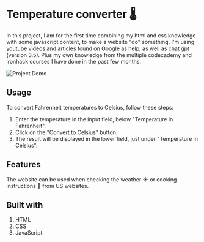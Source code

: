 # Temperature converter :thermometer:

In this project, I am for the first time combining my html and css knowledge with some javascript content, to make a website "do" something.
I'm using youtube videos and articles found on Google as help, as well as chat gpt (version 3.5).
Plus my own knowledge from the multiple codecademy and ironhack courses I have done in the past few months.

![Project Demo](https://github.com/pikkukurkku/temperature_converter/assets/143491239/c975491f-d7ce-498b-8f6d-5c4468276991)


## Usage
To convert Fahrenheit temperatures to Celsius, follow these steps:
1. Enter the temperature in the input field, below "Temperature in Fahrenheit".
2. Click on the "Convert to Celsius" button.
3. The result will be displayed in the lower field, just under "Temperature in Celsius".

## Features
The website can be used when checking the weather :sunny: or cooking instructions :hamburger: from US websites.

## Built with
1. HTML
2. CSS
3. JavaScript
